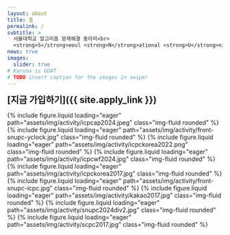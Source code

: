 ```yaml
---
layout: about
title: 홈
permalink: /
subtitle: >
  서울대학교 알고리즘 문제해결 동아리<br>
  <strong>S</strong>eoul <strong>N</strong>ational <strong>U</strong>niversity <strong>P</strong>roblem <strong>S</strong>olving Club
news: true
images:
  slider: true
# Karuna is GOAT
# TODO insert caption for the images in swiper
---
```


<span style="font-size:150%">**[지금 가입하기]({{ site.apply_link }})**</span>

<swiper-container keyboard="true" navigation="true" rewind="false">
  <swiper-slide>{% include figure.liquid loading="eager" path="assets/img/activity/icpcap2024.jpeg" class="img-fluid rounded" %}</swiper-slide>
  <swiper-slide>{% include figure.liquid loading="eager" path="assets/img/activity/front-snupc-yclock.jpg" class="img-fluid rounded" %}</swiper-slide>
  <swiper-slide>{% include figure.liquid loading="eager" path="assets/img/activity/icpckorea2022.png" class="img-fluid rounded" %}</swiper-slide>
  <swiper-slide>{% include figure.liquid loading="eager" path="assets/img/activity/icpcwf2024.jpg" class="img-fluid rounded" %}</swiper-slide>
  <swiper-slide>{% include figure.liquid loading="eager" path="assets/img/activity/icpckorea2017.jpg" class="img-fluid rounded" %}</swiper-slide>
  <swiper-slide>{% include figure.liquid loading="eager" path="assets/img/activity/front-snupc-icpc.jpg" class="img-fluid rounded" %}</swiper-slide>
  <swiper-slide>{% include figure.liquid loading="eager" path="assets/img/activity/kakao2017.jpg" class="img-fluid rounded" %}</swiper-slide>
  <swiper-slide>{% include figure.liquid loading="eager" path="assets/img/activity/snupc2024div2.jpg" class="img-fluid rounded" %}</swiper-slide>
  <swiper-slide>{% include figure.liquid loading="eager" path="assets/img/activity/scpc2017.jpg" class="img-fluid rounded" %}</swiper-slide>
</swiper-container>

<script src='https://cdn.jsdelivr.net/npm/fullcalendar@latest/index.global.js'></script>
<script src='https://cdn.jsdelivr.net/npm/@fullcalendar/google-calendar@latest/index.global.min.js'></script>
<script src='assets/js/front.js'></script>

<span style="display:block; height: 30px;"></span>
<div id='calendar-wide'></div><div id='calendar-narrow'></div>
<span style="display:block; height: 10px;"></span>
